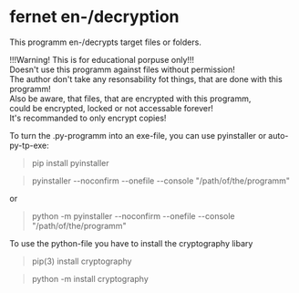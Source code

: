 # fernet en-/decryption

This programm en-/decrypts target files or folders.

!!!Warning! This is for educational porpuse only!!!                  
Doesn't use this programm against files without permission!            
The author don't take any resonsability fot things, that are done with this programm!                                    
Also be aware, that files, that are encrypted with this programm,    
could be encrypted, locked or not accessable forever!                
It's recommanded to only encrypt copies!

To turn the .py-programm into an exe-file, you can use pyinstaller or auto-py-tp-exe:

>pip install pyinstaller 

>pyinstaller --noconfirm --onefile --console  "/path/of/the/programm"

or

>python -m pyinstaller --noconfirm --onefile --console  "/path/of/the/programm"

To use the python-file you have to install the cryptography libary

>pip(3) install cryptography

>python -m install cryptography

